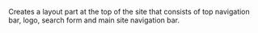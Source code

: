 Creates a layout part at the top of the site that consists of top navigation bar, logo, search form and main site navigation bar.
